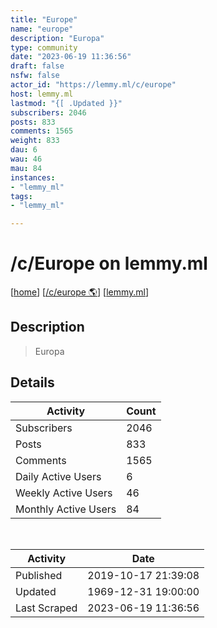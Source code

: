 ```yaml
---
title: "Europe" 
name: "europe"
description: "Europa"
type: community
date: "2023-06-19 11:36:56"
draft: false
nsfw: false
actor_id: "https://lemmy.ml/c/europe"
host: lemmy.ml
lastmod: "{[ .Updated }}"
subscribers: 2046
posts: 833
comments: 1565
weight: 833
dau: 6
wau: 46
mau: 84
instances:
- "lemmy_ml"
tags: 
- "lemmy_ml"

---
```


# /c/Europe on lemmy.ml

[[home](/)]
[[/c/europe 🌎](https://lemmy.ml/c/europe)]
[[lemmy.ml](/instances/lemmy_ml)]


## Description 

<blockquote class="description">
Europa
</blockquote>


## Details

| Activity | Count  |
|----------------------|---|
| Subscribers          | 2046 |
| Posts                | 833  |
| Comments             | 1565  |
| Daily Active Users   | 6  |
| Weekly Active Users  | 46  |
| Monthly Active Users | 84  |

<br>

| Activity | Date |
|----------------------|---|
| Published            | 2019-10-17 21:39:08 |
| Updated              | 1969-12-31 19:00:00 |
| Last Scraped         | 2023-06-19 11:36:56 |
